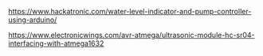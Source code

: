 
https://www.hackatronic.com/water-level-indicator-and-pump-controller-using-arduino/


https://www.electronicwings.com/avr-atmega/ultrasonic-module-hc-sr04-interfacing-with-atmega1632
